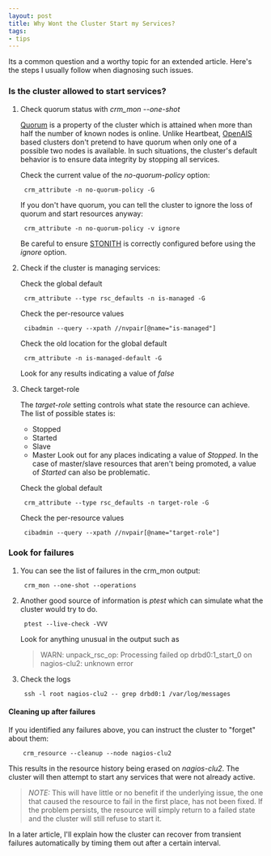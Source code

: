 ```yaml
---
layout: post
title: Why Wont the Cluster Start my Services?
tags:
- tips
---
```

Its a common question and a worthy topic for an extended article. Here's the
steps I usually follow when diagnosing such issues.

### Is the cluster allowed to start services?

1. Check quorum status with _crm_mon --one-shot_

   [Quorum](http://en.wikipedia.org/wiki/Quorum) is a property of the
   cluster which is attained when more than half the number of known
   nodes is online.  Unlike Heartbeat, [OpenAIS](http://openais.org)
   based clusters don't pretend to have quorum when only one of a
   possible two nodes is available. In such situations, the cluster's
   default behavior is to ensure data integrity by stopping all
   services.

   Check the current value of the _no-quorum-policy_ option:

		crm_attribute -n no-quorum-policy -G


   If you don't have quorum, you can tell the cluster to ignore the
   loss of quorum and start resources anyway:

		crm_attribute -n no-quorum-policy -v ignore

   Be careful to ensure
   [STONITH](http://en.wikipedia.org/wiki/STONITH) is correctly
   configured before using the _ignore_ option.

1. Check if the cluster is managing services:

   Check the global default

		crm_attribute --type rsc_defaults -n is-managed -G

   Check the per-resource values

		cibadmin --query --xpath //nvpair[@name="is-managed"]

   Check the old location for the global default

		crm_attribute -n is-managed-default -G


   Look for any results indicating a value of _false_

1. Check target-role

   The _target-role_ setting controls what state the resource can
   achieve. The list of possible states is:

   * Stopped
   * Started
   * Slave
   * Master Look out for any places indicating a value of _Stopped_. In the case of master/slave resources that aren't being promoted, a value of _Started_ can also be problematic.

   Check the global default

		crm_attribute --type rsc_defaults -n target-role -G

   Check the per-resource values

		cibadmin --query --xpath //nvpair[@name="target-role"]

### Look for failures

1. You can see the list of failures in the crm_mon output:

		crm_mon --one-shot --operations

1. Another good source of information is _ptest_ which can simulate what the cluster would try to do.

		ptest --live-check -VVV

   Look for anything unusual in the output such as

   > WARN: unpack_rsc_op: Processing failed op drbd0:1_start_0 on nagios-clu2: unknown error

1. Check the logs

		ssh -l root nagios-clu2 -- grep drbd0:1 /var/log/messages

#### Cleaning up after failures

If you identified any failures above, you can instruct the cluster to "forget"
about them:

		crm_resource --cleanup --node nagios-clu2

This results in the resource history being erased on _nagios-clu2_. The
cluster will then attempt to start any services that were not already active.

> _NOTE:_ This will have little or no benefit if the underlying issue, the one
> that caused the resource to fail in the first place, has not been fixed. If
> the problem persists, the resource will simply return to a failed state and
> the cluster will still refuse to start it.

In a later article, I'll explain how the cluster can recover from transient
failures automatically by timing them out after a certain interval.
